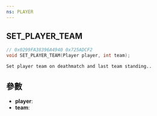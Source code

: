 ```yaml
---
ns: PLAYER
---
```

## SET_PLAYER_TEAM

```c
// 0x0299FA38396A4940 0x725ADCF2
void SET_PLAYER_TEAM(Player player, int team);
```

```
Set player team on deathmatch and last team standing..  
```

## 參數
* **player**: 
* **team**: 

